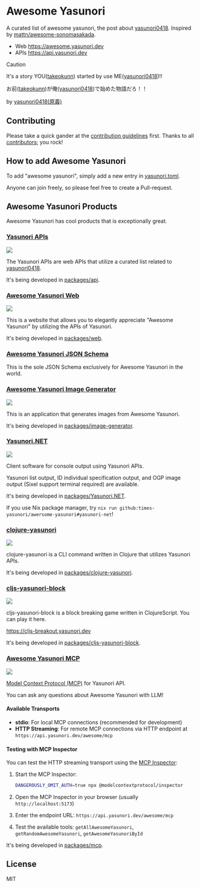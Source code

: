 # Awesome Yasunori

A curated list of awesome yasunori, the post about [yasunori0418](https://github.com/yasunori0418). Inspired by [mattn/awesome-sonomasakada](https://github.com/mattn/awesome-sonomasakada).

- Web https://awesome.yasunori.dev
- APIs https://api.yasunori.dev

> [!CAUTION]
> It's a story YOU([takeokunn](https://github.com/takeokunn)) started by use ME([yasunori0418](https://github.com/yasunori0418))!!
>
> お前([takeokunn](https://github.com/takeokunn))が俺([yasunori0418](https://github.com/yasunori0418))で始めた物語だろ！！
>
> by [yasunori0418(原義)](https://github.com/yasunori0418)

## Contributing

Please take a quick gander at the [contribution guidelines](https://github.com/times-yasunori/awesome-yasunori/blob/master/CONTRIBUTING.md) first.
Thanks to all [contributors](https://github.com/times-yasunori/awesome-yasunori/graphs/contributors); you rock!

## How to add Awesome Yasunori

To add "awesome yasunori", simply add a new entry in [yasunori.toml](./yasunori.toml).

Anyone can join freely, so please feel free to create a Pull-request.

## Awesome Yasunori Products

Awesome Yasunori has cool products that is exceptionally great.

### [Yasunori APIs](https://api.yasunori.dev)

![](./images/api-yasunori-dev.png)

The Yasunori APIs are web APIs that utilize a curated list related to [yasunori0418](https://github.com/yasunori0418).

It's being developed in [packages/api](./packages/api).

### [Awesome Yasunori Web](https://awesome.yasunori.dev)

![](./images/awesome-ysunori-dev.png)

This is a website that allows you to elegantly appreciate "Awesome Yasunori" by utilizing the APIs of Yasunori.

It's being developed in [packages/web](./packages/web).

### [Awesome Yasunori JSON Schema](./schema.json)

This is the sole JSON Schema exclusively for Awesome Yasunori in the world.

### [Awesome Yasunori Image Generator](https://image.yasunori.dev/ogp?id=1)

![](./images/image-yasunori-dev.png)

This is an application that generates images from Awesome Yasunori.

It's being developed in [packages/image-generator](./packages/image-generator).

### [Yasunori.NET](./packages/Yasunori.NET)

![](./images/yasunori-dotnet.png)

Client software for console output using Yasunori APIs.

Yasunori list output, ID individual specification output, and OGP image output (Sixel support terminal required) are available.

It's being developed in [packages/Yasunori.NET](./packages/Yasunori.NET).

If you use Nix package manager, try `nix run github:times-yasunori/awersome-yasunori#yasunori-net`!

### [clojure-yasunori](./packages/clojure-yasunori)

![](./images/clojure-yasunori.png)

clojure-yasunori is a CLI command written in Clojure that utilizes Yasunori APIs.

It's being developed in [packages/clojure-yasunori](./packages/clojure-yasunori).

### [cljs-yasunori-block](https://cljs-breakout.yasunori.dev)

![](./images/cljs-breakout-yasunori-dev.png)

cljs-yasunori-block is a block breaking game written in ClojureScript. You can play it here.

https://cljs-breakout.yasunori.dev

It's being developed in [packages/cljs-yasunori-block](./packages/cljs-yasunori-block).

### [Awesome Yasunori MCP](./packages/mcp/)

![](./images/mcp.png)

[Model Context Protocol (MCP)](https://modelcontextprotocol.io/introduction) for Yasunori API.

You can ask any questions about Awesome Yasunori with LLM!

#### Available Transports

- **stdio**: For local MCP connections (recommended for development)
- **HTTP Streaming**: For remote MCP connections via HTTP endpoint at `https://api.yasunori.dev/awesome/mcp`

#### Testing with MCP Inspector

You can test the HTTP streaming transport using the [MCP Inspector](https://github.com/modelcontextprotocol/inspector):

1. Start the MCP Inspector:
   ```bash
   DANGEROUSLY_OMIT_AUTH=true npx @modelcontextprotocol/inspector
   ```

2. Open the MCP Inspector in your browser (usually `http://localhost:5173`)
3. Enter the endpoint URL: `https://api.yasunori.dev/awesome/mcp`
4. Test the available tools: `getAllAwesomeYasunori`, `getRandomAwesomeYasunori`, `getAwesomeYasunoriById`

It's being developed in [packages/mcp](./packages/mcp).

## License

MIT
